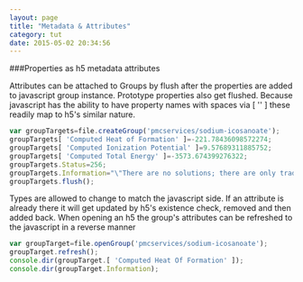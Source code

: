 ```yaml
---
layout: page
title: "Metadata & Attributes"
category: tut
date: 2015-05-02 20:34:56
---
```


###Properties as h5 metadata attributes

Attributes can be attached to Groups by flush after the properties are added to javascript group instance.  Prototype properties also get flushed.
Because javascript has the ability to have property names with spaces via [ '' ] these readily map to h5's similar nature.

```javascript
var groupTargets=file.createGroup('pmcservices/sodium-icosanoate');
groupTargets[ 'Computed Heat of Formation' ]=-221.78436098572274;
groupTargets[ 'Computed Ionization Potential' ]=9.57689311885752;
groupTargets[ 'Computed Total Energy' ]=-3573.674399276322;
groupTargets.Status=256;
groupTargets.Information="\"There are no solutions; there are only trade-offs.\" -- Thomas Sowell";
groupTargets.flush();
```

Types are allowed to change to match the javascript side. If an attribute is already there it will get updated by h5's existence check, removed and then added back. 
When opening an h5 the group's attributes can be refreshed to the javascript in a reverse manner

```javascript
var groupTarget=file.openGroup('pmcservices/sodium-icosanoate');
groupTarget.refresh();
console.dir(groupTarget.[ 'Computed Heat Of Formation' ]);
console.dir(groupTarget.Information);
```

